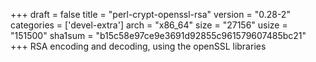 +++
draft = false
title = "perl-crypt-openssl-rsa"
version = "0.28-2"
categories = ['devel-extra']
arch = "x86_64"
size = "27156"
usize = "151500"
sha1sum = "b15c58e97ce9e3691d92855c961579607485bc21"
+++
RSA encoding and decoding, using the openSSL libraries